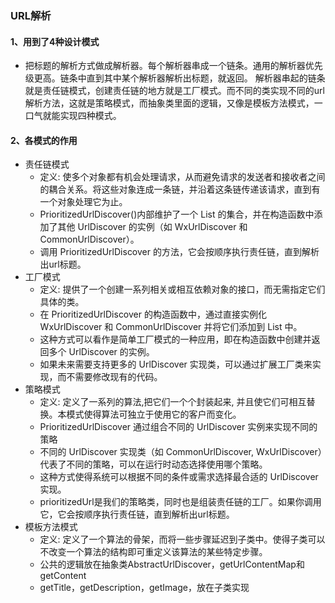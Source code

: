 ### URL解析

#### 1、用到了4种设计模式

* 把标题的解析方式做成解析器。每个解析器串成一个链条。通用的解析器优先级更高。链条中直到其中某个解析器解析出标题，就返回。
  解析器串起的链条就是责任链模式，创建责任链的地方就是工厂模式。而不同的类实现不同的url解析方法，这就是策略模式，而抽象类里面的逻辑，又像是模板方法模式，一口气就能实现四种模式。

#### 2、各模式的作用

* 责任链模式
    * 定义: 使多个对象都有机会处理请求，从而避免请求的发送者和接收者之间的耦合关系。将这些对象连成一条链，并沿着这条链传递该请求，直到有一个对象处理它为止。
    * PrioritizedUrlDiscover()内部维护了一个 List<UrlDiscover> 的集合，并在构造函数中添加了其他 UrlDiscover 的实例（如
      WxUrlDiscover 和 CommonUrlDiscover）。
    * 调用 PrioritizedUrlDiscover 的方法，它会按顺序执行责任链，直到解析出url标题。
* 工厂模式
    * 定义: 提供了一个创建一系列相关或相互依赖对象的接口，而无需指定它们具体的类。
    * 在 PrioritizedUrlDiscover 的构造函数中，通过直接实例化 WxUrlDiscover 和 CommonUrlDiscover 并将它们添加到 List<UrlDiscover> 中。
    * 这种方式可以看作是简单工厂模式的一种应用，即在构造函数中创建并返回多个 UrlDiscover 的实例。
    * 如果未来需要支持更多的 UrlDiscover 实现类，可以通过扩展工厂类来实现，而不需要修改现有的代码。
* 策略模式
    * 定义: 定义了一系列的算法,把它们一个个封装起来, 并且使它们可相互替换。本模式使得算法可独立于使用它的客户而变化。
    * PrioritizedUrlDiscover 通过组合不同的 UrlDiscover 实例来实现不同的策略
    * 不同的 UrlDiscover 实现类（如 CommonUrlDiscover, WxUrlDiscover）代表了不同的策略，可以在运行时动态选择使用哪个策略。
    * 这种方式使得系统可以根据不同的条件或需求选择最合适的 UrlDiscover 实现。
    * prioritizedUrl是我们的策略类，同时也是组装责任链的工厂。如果你调用它，它会按顺序执行责任链，直到解析出url标题。
* 模板方法模式
    * 定义: 定义了一个算法的骨架，而将一些步骤延迟到子类中。使得子类可以不改变一个算法的结构即可重定义该算法的某些特定步骤。 
    * 公共的逻辑放在抽象类AbstractUrlDiscover，getUrlContentMap和getContent
    * getTitle，getDescription，getImage，放在子类实现